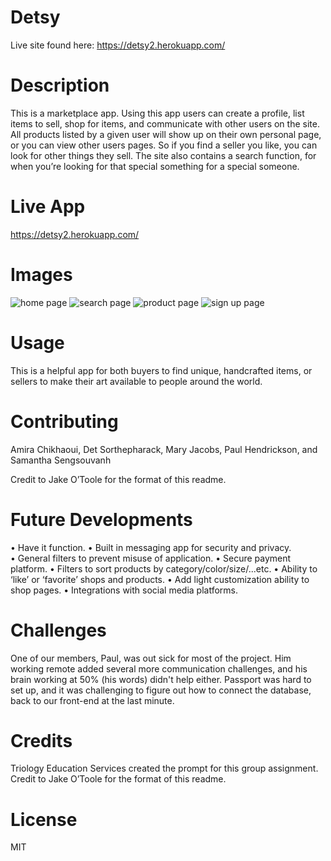 # Detsy   

Live site found here: https://detsy2.herokuapp.com/   

# Description 

This is a marketplace app. Using this app users can create a profile, list items to sell, shop for items, and communicate with other users on the site. All products listed by a given user will show up on their own personal page, or you can view other users pages. So if you find a seller you like, you can look for other things they sell. The site also contains a search function, for when you’re looking for that special something for a special someone. 
 
# Live App

https://detsy2.herokuapp.com/

# Images
![home page](https://github.com/TheMaryJacobs/Project2/blob/nav-fix/public/readme%20images/Screen%20Shot%202020-01-09%20at%2010.01.11%20PM.png?raw=true)
![search page](https://github.com/TheMaryJacobs/Project2/blob/nav-fix/public/readme%20images/Screen%20Shot%202020-01-09%20at%2010.03.15%20PM.png?raw=true)
![product page](https://github.com/TheMaryJacobs/Project2/blob/nav-fix/public/readme%20images/Screen%20Shot%202020-01-09%20at%2010.03.41%20PM.png?raw=true)
![sign up page](https://github.com/TheMaryJacobs/Project2/blob/nav-fix/public/readme%20images/Screen%20Shot%202020-01-09%20at%2010.05.06%20PM.png?raw=true)

# Usage

This is a helpful app for both buyers to find unique, handcrafted items, or sellers to make their art available to people around the world.

# Contributing

Amira Chikhaoui,
Det Sorthepharack,
Mary Jacobs,
Paul Hendrickson, and 
Samantha Sengsouvanh

Credit to Jake O’Toole for the format of this readme.

# Future Developments 
• Have it function.
• Built in messaging app for security and privacy. 
• General filters to prevent misuse of application. 
• Secure payment platform. 
• Filters to sort products by category/color/size/...etc. 
• Ability to ‘like’ or ‘favorite’ shops and products. 
• Add light customization ability to shop pages. 
• Integrations with social media platforms.

# Challenges

One of our members, Paul, was out sick for most of the project. Him working remote added several more communication challenges, and his brain working at 50% (his words) didn't help either. Passport was hard to set up, and it was challenging to figure out how to connect the database, back to our front-end at the last minute. 

# Credits

Triology Education Services created the prompt for this group assignment. Credit to Jake O’Toole for the format of this readme.

# License

MIT 
